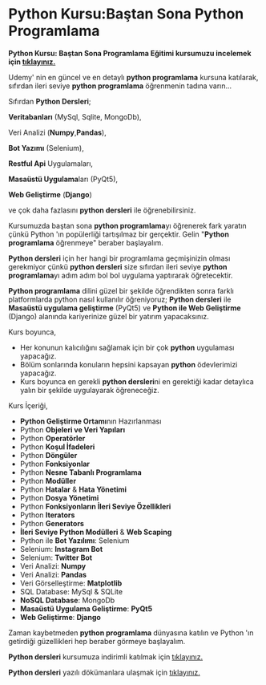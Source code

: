 
# Python Kursu:Baştan Sona Python Programlama

**Python Kursu: Baştan Sona Programlama Eğitimi kursumuzu incelemek için [tıklayınız.](https://www.udemy.com/course/python-dersleri/?referralCode=666A69FA11897970EE46 "tıklayınız.")**

Udemy' nin en güncel ve en detaylı **python programlama** kursuna katılarak, sıfırdan ileri seviye **python programlama** öğrenmenin tadına varın...

Sıfırdan **Python Dersleri**;

**Veritabanları** (MySql, Sqlite, MongoDb), 

Veri Analizi (**Numpy**,**Pandas**), 

**Bot Yazımı** (Selenium), 

**Restful Api** Uygulamaları, 

**Masaüstü Uygulama**ları (PyQt5), 

**Web Geliştirme** (**Django**) 

ve çok daha fazlasını **python dersleri** ile öğrenebilirsiniz.

Kursumuzda baştan sona **python programlama**yı öğrenerek fark yaratın çünkü Python 'ın popülerliği tartışılmaz bir gerçektir. Gelin "**Python programlama** öğrenmeye" beraber başlayalım.

**Python dersleri** için her hangi bir programlama geçmişinizin olması gerekmiyor çünkü **python dersleri** size sıfırdan ileri seviye **python programlama**yı adım adım bol bol uygulama yaptırarak öğretecektir.

**Python programlama** dilini güzel bir şekilde öğrendikten sonra farklı platformlarda python nasıl kullanılır öğreniyoruz; **Python dersleri** ile **Masaüstü uygulama geliştirme** (PyQt5) ve **Python ile Web Geliştirme** (Django) alanında kariyerinize güzel bir yatırım yapacaksınız.

Kurs boyunca,

- Her konunun kalıcılığını sağlamak için bir çok **python** uygulaması yapacağız.
- Bölüm sonlarında konuların hepsini kapsayan **python** ödevlerimizi yapacağız.
- Kurs boyunca en gerekli **python dersleri**ni en gerektiği kadar detaylıca yalın bir şekilde uygulayarak öğreneceğiz. 

Kurs İçeriği,

- **Python Geliştirme Ortamı**nın Hazırlanması
- Python **Objeleri ve Veri Yapıları**
- Python **Operatörler**
- Python **Koşul İfadeleri**
- Python **Döngüler**
- Python **Fonksiyonlar**
- Python **Nesne Tabanlı Programlama**
- Python **Modüller**
- Python **Hatalar** & **Hata Yönetimi**
- Python **Dosya Yönetimi**
- Python **Fonksiyonların İleri Seviye Özellikleri**
- Python **Iterators**
- Python **Generators**
- **İleri Seviye Python Modülleri**  & **Web Scaping**
- Python ile **Bot Yazılımı**: Selenium
- Selenium: **Instagram Bot**
- Selenium: **Twitter Bot**
- Veri Analizi: **Numpy**
- Veri Analizi: **Pandas**
- Veri Görselleştirme: **Matplotlib**
- SQL Database: MySql & SQLite
- **NoSQL Database**: MongoDb
- **Masaüstü Uygulama Geliştirme**: **PyQt5**
- **Web Geliştirme**: **Django**

Zaman kaybetmeden **python programlama** dünyasına katılın ve Python 'ın getirdiği güzellikleri hep beraber görmeye başlayalım.

**Python dersleri** kursumuza indirimli katılmak için [tıklayınız.](https://www.udemy.com/course/python-dersleri/?referralCode=666A69FA11897970EE46 "tıklayınız.")

**Python dersleri** yazılı dökümanlara ulaşmak için [tıklayınız.](https://sadikturan.com/python-dersleri)
